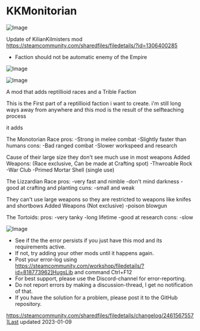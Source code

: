 # KKMonitorian

![Image](https://i.imgur.com/buuPQel.png)

Update of KilianKilmisters mod
https://steamcommunity.com/sharedfiles/filedetails/?id=1306400285

- Faction should not be automatic enemy of the Empire

![Image](https://i.imgur.com/pufA0kM.png)

	
![Image](https://i.imgur.com/Z4GOv8H.png)

A mod that adds reptillioid races and a Trible Faction

This is the First part of a reptillioid faction i want to create.
i'm still long ways away from anywhere and this mod is the result of the selfteaching process


it adds

The Monotorian Race
pros:
-Strong in melee combat
-Slightly faster than humans
cons:
-Bad ranged combat
-Slower workspeed and research

Cause of their large size they don't see much use in most weapons
Added Weapons:
(Race exclusive, Can be made at Crafting spot)
-Thwroable Rock
-War Club
-Primed Mortar Shell (single use)


The Lizzardian Race
pros:
-very fast and nimble
-don't mind darkness
-good at crafting and planting
cuns:
-small and weak

They can't use large weapons so they are restricted to weapons like knifes and shortbows
Added Weapons
(Not exclusive)
-poison blowgun

The Tortoids:
pros:
-very tanky
-long lifetime
-good at research
cons:
-slow

![Image](https://i.imgur.com/PwoNOj4.png)



-  See if the the error persists if you just have this mod and its requirements active.
-  If not, try adding your other mods until it happens again.
-  Post your error-log using https://steamcommunity.com/workshop/filedetails/?id=818773962]HugsLib and command Ctrl+F12
-  For best support, please use the Discord-channel for error-reporting.
-  Do not report errors by making a discussion-thread, I get no notification of that.
-  If you have the solution for a problem, please post it to the GitHub repository.




https://steamcommunity.com/sharedfiles/filedetails/changelog/2461567557]Last updated 2023-01-09
